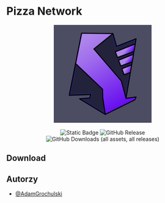 # Pizza Network
<p align="center">
  <img width="256" height="256" src="https://github.com/AdamGrochulski/PizzaNetwork/blob/main/08%20Settings/System%20Graphics/ISOD.png">
</p>

<p align="center">
  <img alt="Static Badge" src="https://img.shields.io/badge/pizza_network-AE86EB?style=for-the-badge">
  <img alt="GitHub Release" src="https://img.shields.io/github/v/release/AdamGrochulski/PizzaNetwork?sort=date&display_name=release&style=for-the-badge&color=AE86EB">
  <img alt="GitHub Downloads (all assets, all releases)" src="https://img.shields.io/github/downloads/AdamGrochulski/PizzaNetwork/total?style=for-the-badge&color=AE86EB">
</p>

## Download


## Autorzy
- [@AdamGrochulski](https://github.com/AdamGrochulski)
